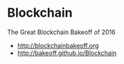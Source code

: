 # Blockchain
The Great Blockchain Bakeoff of 2016

* http://blockchainbakeoff.org
* http://bakeoff.github.io/Blockchain
